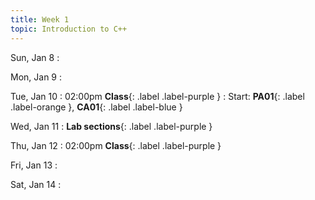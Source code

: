 ```yaml
---
title: Week 1
topic: Introduction to C++
---
```

Sun, Jan 8
: [](#)

Mon, Jan 9
: [](#)

Tue, Jan 10
: 02:00pm **Class**{: .label .label-purple }
: Start: **PA01**{: .label .label-orange }, **CA01**{: .label .label-blue }

Wed, Jan 11
: **Lab sections**{: .label .label-purple }

Thu, Jan 12
: 02:00pm **Class**{: .label .label-purple } 

Fri, Jan 13
: [](#)

Sat, Jan 14
: [](#)

